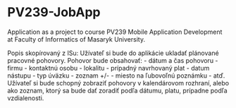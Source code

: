# PV239-JobApp

Application as a project to course PV239 Mobile Application Development at Faculty of Informatics of Masaryk University.

Popis skopírovaný z ISu:
Užívateľ si bude do aplikácie ukladať plánované pracovné pohovory. Pohovor bude obsahovať: -	dátum a čas pohovoru -	firmu -	kontaktnú osobu -	lokalitu -	prípadný navrhovaný plat - datum nástupu -	typ úväzku -	zoznam +/- -	miesto na ľubovoľnú poznámku -	atď. Užívateľ si bude schopný zobraziť pohovory v kalendárovom rozhraní, alebo ako zoznam, ktorý sa bude dať zoradiť podľa dátumu, platu, prípadne podľa vzdialenosti.
